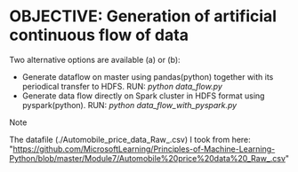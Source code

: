 # OBJECTIVE: Generation of artificial continuous flow of data
Two alternative options are available (a) or (b): 
* Generate dataflow on master using pandas(python) together with its periodical transfer to HDFS. RUN: *python data_flow.py*
* Generate data flow directly on Spark cluster in HDFS format using pyspark(python). RUN: *python data_flow_with_pyspark.py*
> [!NOTE]
The datafile (./Automobile_price_data_Raw_.csv) I took from here: "https://github.com/MicrosoftLearning/Principles-of-Machine-Learning-Python/blob/master/Module7/Automobile%20price%20data%20_Raw_.csv"

